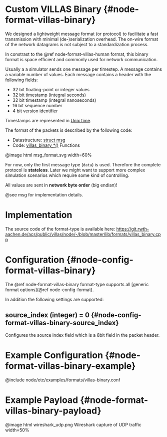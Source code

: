 # Custom VILLAS Binary {#node-format-villas-binary}

We designed a lightweight message format (or protocol) to facilitate a fast transmission with minimal (de-)serialization overhead.
The on-wire format of the network datagrams is not subject to a standardization process.

In constrast to the @ref node-format-villas-human format, this binary format is space efficient and commonly used for network communication.

Usually a a simulator sends one message per timestep.
A message contains a variable number of values.
Each message contains a header with the following fields:

 - 32 bit floating-point or integer values
 - 32 bit timestamp (integral seconds)
 - 32 bit timestamp (integral nanoseconds)
 - 16 bit sequence number
 - 4 bit version identifier

Timestamps are represented in [Unix time](https://en.wikipedia.org/wiki/Unix_time).

The format of the packets is described by the following code:

 - Datastructure: [struct msg](https://git.rwth-aachen.de/acs/public/villas/node/blob/master/include/villas/formats/msg_format.h)
 - Code: [villas_binary_*()](https://git.rwth-aachen.de/acs/public/villas/node/blob/master/lib/formats/villas_binary.cpp) Functions

@image html msg_format.svg width=60%

For now, only the first message type (`data`) is used.
Therefore the complete protocol is **stateless**.
Later we might want to support more complex simulation scenarios which require some kind of controlling.

All values are sent in **network byte order** (big endian)!

@see msg for implementation details.

# Implementation

The source code of the format-type is available here:
https://git.rwth-aachen.de/acs/public/villas/node/-/blob/master/lib/formats/villas_binary.cpp

# Configuration {#node-config-format-villas-binary}

The @ref node-format-villas-binary format-type supports all [generic format options](@ref node-config-format).

In addition the following settings are supported:

## source_index (integer) = 0 {#node-config-format-villas-binary-source_index}

Configures the source index field which is a 8bit field in the packet header.

# Example Configuration {#node-format-villas-binary-example}

@include node/etc/examples/formats/villas-binary.conf

# Example Payload {#node-format-villas-binary-payload}

@image html wireshark_udp.png Wireshark capture of UDP traffic width=50%
